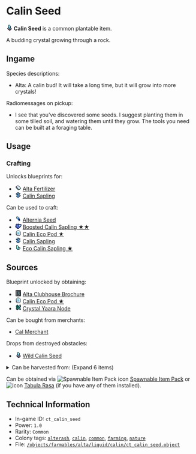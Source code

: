 # Calin Seed

<img src="https://raw.githubusercontent.com/Ceterai/Enternia/main/objects/farmables/alta/liquid/calin/icon.png" alt="Calin Seed icon" loading="lazy" height="16px" width="auto" /> **Calin Seed** is a common plantable item.

A budding crystal growing through a rock.

## Ingame

Species descriptions:

- Alta: A calin bud! It will take a long time, but it will grow into more crystals!

Radiomessages on pickup:

- I see that you've discovered some seeds. I suggest planting them in some tilled soil, and watering them until they grow. The tools you need can be built at a foraging table.

## Usage

### Crafting

Unlocks blueprints for:

- <img src="https://raw.githubusercontent.com/Ceterai/Enternia/main/items/active/alta/tools/fertilize/ct_alta_fertilizer.png" alt="Alta Fertilizer icon" loading="lazy" height="16px" width="auto" /> [Alta Fertilizer](https://ceterai.github.io/MyEnternia/Wiki/AltaFertilizer)
- <img src="https://raw.githubusercontent.com/Ceterai/Enternia/main/objects/farmables/alta/liquid/calin/sapling/icon.png" alt="Calin Sapling icon" loading="lazy" height="16px" width="auto" /> [Calin Sapling](https://ceterai.github.io/MyEnternia/Wiki/CalinSapling)

Can be used to craft:

- <img src="https://raw.githubusercontent.com/Ceterai/Enternia/main/objects/farmables/alta/ground/alternia/icon.png" alt="Alternia Seed icon" loading="lazy" height="16px" width="auto" /> [Alternia Seed](https://ceterai.github.io/MyEnternia/Wiki/AlterniaSeed)
- <img src="https://raw.githubusercontent.com/Ceterai/Enternia/main/objects/farmables/alta/liquid/calin/boosted/icon.png" alt="Boosted Calin Sapling ★★ icon" loading="lazy" height="16px" width="auto" /> [Boosted Calin Sapling ★★](https://ceterai.github.io/MyEnternia/Wiki/BoostedCalinSapling)
- <img src="https://raw.githubusercontent.com/Ceterai/Enternia/main/objects/farmables/alta/liquid/calin/pod/icon.png" alt="Calin Eco Pod ★ icon" loading="lazy" height="16px" width="auto" /> [Calin Eco Pod ★](https://ceterai.github.io/MyEnternia/Wiki/CalinEcoPod)
- <img src="https://raw.githubusercontent.com/Ceterai/Enternia/main/objects/farmables/alta/liquid/calin/sapling/icon.png" alt="Calin Sapling icon" loading="lazy" height="16px" width="auto" /> [Calin Sapling](https://ceterai.github.io/MyEnternia/Wiki/CalinSapling)
- <img src="https://raw.githubusercontent.com/Ceterai/Enternia/main/objects/farmables/alta/liquid/calin/eco/icon.png" alt="Eco Calin Sapling ★ icon" loading="lazy" height="16px" width="auto" /> [Eco Calin Sapling ★](https://ceterai.github.io/MyEnternia/Wiki/EcoCalinSapling)

## Sources

Blueprint unlocked by obtaining:

- <img src="https://raw.githubusercontent.com/Ceterai/Enternia/main/codex/alta/paper/calin.png" alt="Alta Clubhouse Brochure icon" loading="lazy" height="16px" width="auto" /> [Alta Clubhouse Brochure](https://ceterai.github.io/MyEnternia/Wiki/AltaClubhouseBrochure)
- <img src="https://raw.githubusercontent.com/Ceterai/Enternia/main/objects/farmables/alta/liquid/calin/pod/icon.png" alt="Calin Eco Pod ★ icon" loading="lazy" height="16px" width="auto" /> [Calin Eco Pod ★](https://ceterai.github.io/MyEnternia/Wiki/CalinEcoPod)
- <img src="https://raw.githubusercontent.com/Ceterai/Enternia/main/objects/biome/alterash/yaara/ct_yaara_crystal_node.png" alt="Crystal Yaara Node icon" loading="lazy" height="16px" width="auto" /> [Crystal Yaara Node](https://ceterai.github.io/MyEnternia/Wiki/CrystalYaaraNode)

Can be bought from merchants:

- [Cal Merchant](https://ceterai.github.io/MyEnternia/Wiki/CalMerchant)

Drops from destroyed obstacles:

- <img src="https://raw.githubusercontent.com/Ceterai/Enternia/main/objects/farmables/alta/liquid/calin/icon.png" alt="Wild Calin Seed icon" loading="lazy" height="16px" width="auto" /> [Wild Calin Seed](https://ceterai.github.io/MyEnternia/Wiki/WildCalinSeed)

<details markdown="1"><summary>Can be harvested from: (Expand 6 items)</summary>

- <img src="https://raw.githubusercontent.com/Ceterai/Enternia/main/objects/farmables/alta/liquid/calin/boosted/icon.png" alt="Boosted Calin Sapling ★★ icon" loading="lazy" height="16px" width="auto" /> [Boosted Calin Sapling ★★](https://ceterai.github.io/MyEnternia/Wiki/BoostedCalinSapling)
- <img src="https://raw.githubusercontent.com/Ceterai/Enternia/main/objects/farmables/alta/liquid/calin/pod/icon.png" alt="Calin Eco Pod ★ icon" loading="lazy" height="16px" width="auto" /> [Calin Eco Pod ★](https://ceterai.github.io/MyEnternia/Wiki/CalinEcoPod)
- <img src="https://raw.githubusercontent.com/Ceterai/Enternia/main/objects/farmables/alta/liquid/calin/sapling/icon.png" alt="Calin Sapling icon" loading="lazy" height="16px" width="auto" /> [Calin Sapling](https://ceterai.github.io/MyEnternia/Wiki/CalinSapling)
- <img src="https://raw.githubusercontent.com/Ceterai/Enternia/main/objects/farmables/alta/liquid/calin/icon.png" alt="Calin Seed icon" loading="lazy" height="16px" width="auto" /> [Calin Seed](https://ceterai.github.io/MyEnternia/Wiki/CalinSeed)
- <img src="https://raw.githubusercontent.com/Ceterai/Enternia/main/objects/farmables/alta/liquid/calin/eco/icon.png" alt="Eco Calin Sapling ★ icon" loading="lazy" height="16px" width="auto" /> [Eco Calin Sapling ★](https://ceterai.github.io/MyEnternia/Wiki/EcoCalinSapling)
- <img src="https://raw.githubusercontent.com/Ceterai/Enternia/main/objects/farmables/alta/liquid/calin/icon.png" alt="Wild Calin Seed icon" loading="lazy" height="16px" width="auto" /> [Wild Calin Seed](https://ceterai.github.io/MyEnternia/Wiki/WildCalinSeed)

</details>

Can be obtained via <img src="https://raw.githubusercontent.com/Silverfeelin/Starbound-SpawnableItemPack/master/interface/sip/iconSmall.png" alt="Spawnable Item Pack icon" width="18" height="14"/> [Spawnable Item Pack](https://steamcommunity.com/sharedfiles/filedetails/?id=733665104) or <img src="https://steamuserimages-a.akamaihd.net/ugc/263843960696222713/3EC9A7C005541F7D577EBCB8C5736B4EFC9973D6/" alt="icon" width="8" height="12"/> [Tabula Rasa](https://community.playstarbound.com/resources/the-tabula-rasa.3222/) (if you have any of them installed).

## Technical Information

- In-game ID: `ct_calin_seed`
- Power: `1.0`
- Rarity: `Common`
- Colony tags: [`alterash`](https://ceterai.github.io/MyEnternia/Wiki/Tags/Alterash), [`calin`](https://ceterai.github.io/MyEnternia/Wiki/Tags/Calin), [`common`](https://ceterai.github.io/MyEnternia/Wiki/Tags/Common), [`farming`](https://ceterai.github.io/MyEnternia/Wiki/Tags/Farming), [`nature`](https://ceterai.github.io/MyEnternia/Wiki/Tags/Nature)
- File: [`/objects/farmables/alta/liquid/calin/ct_calin_seed.object`](https://github.com/Ceterai/Enternia/blob/main/objects/farmables/alta/liquid/calin/ct_calin_seed.object)
